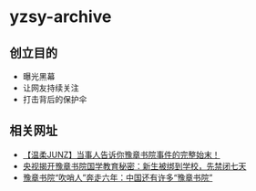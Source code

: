 # yzsy-archive

## 创立目的
- 曝光黑幕
- 让网友持续关注
- 打击背后的保护伞

## 相关网址
- [【温柔JUNZ】当事人告诉你豫章书院事件的完整始末！](https://www.bilibili.com/video/BV12E411h7A6)
- [央视揭开豫章书院国学教育秘密：新生被绑到学校，先禁闭七天](https://www.thepaper.cn/newsDetail_forward_1883338)
- [豫章书院“吹哨人”奔走六年：中国还有许多“豫章书院”](https://news.qq.com/rain/a/20230331A0603500)
